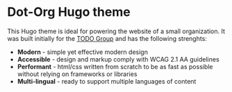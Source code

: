 # Dot-Org Hugo theme

This Hugo theme is ideal for powering the website of a small organization. It was built initially for the [TODO Group](https://todogroup.org/) and has the following strenghts:
- **Modern** - simple yet effective modern design
- **Accessible** - design and markup comply with WCAG 2.1 AA guidelines
- **Performant** - html/css written from scratch to be as fast as possible without relying on frameworks or libraries
- **Multi-lingual** - ready to support multiple languages of content


